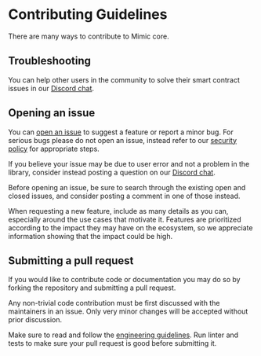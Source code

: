 # Contributing Guidelines

There are many ways to contribute to Mimic core.

## Troubleshooting

You can help other users in the community to solve their smart contract issues in our [Discord chat](https://discord.com/invite/pZsRmtTgNa).

## Opening an issue

You can [open an issue](https://github.com/mimic-fi/v3-core/issues/new/choose) to suggest a feature or report a minor bug. For serious bugs please do not open an issue, instead refer to our [security policy](https://docs.mimic.fi/miscellaneous/security) for appropriate steps.

If you believe your issue may be due to user error and not a problem in the library, consider instead posting a question on our [Discord chat](https://discord.com/invite/pZsRmtTgNa).

Before opening an issue, be sure to search through the existing open and closed issues, and consider posting a comment in one of those instead.

When requesting a new feature, include as many details as you can, especially around the use cases that motivate it. Features are prioritized according to the impact they may have on the ecosystem, so we appreciate information showing that the impact could be high.

## Submitting a pull request

If you would like to contribute code or documentation you may do so by forking the repository and submitting a pull request.

Any non-trivial code contribution must be first discussed with the maintainers in an issue. Only very minor changes will be accepted without prior discussion.

Make sure to read and follow the [engineering guidelines](./GUIDELINES.md). Run linter and tests to make sure your pull request is good before submitting it.

